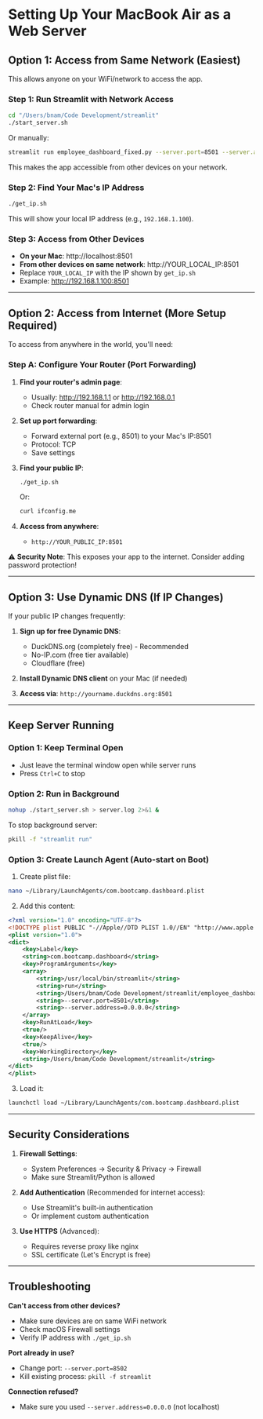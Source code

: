 # Setting Up Your MacBook Air as a Web Server

## Option 1: Access from Same Network (Easiest)

This allows anyone on your WiFi/network to access the app.

### Step 1: Run Streamlit with Network Access

```bash
cd "/Users/bnam/Code Development/streamlit"
./start_server.sh
```

Or manually:
```bash
streamlit run employee_dashboard_fixed.py --server.port=8501 --server.address=0.0.0.0
```

This makes the app accessible from other devices on your network.

### Step 2: Find Your Mac's IP Address

```bash
./get_ip.sh
```

This will show your local IP address (e.g., `192.168.1.100`).

### Step 3: Access from Other Devices

- **On your Mac**: http://localhost:8501
- **From other devices on same network**: http://YOUR_LOCAL_IP:8501
- Replace `YOUR_LOCAL_IP` with the IP shown by `get_ip.sh`
- Example: http://192.168.1.100:8501

---

## Option 2: Access from Internet (More Setup Required)

To access from anywhere in the world, you'll need:

### Step A: Configure Your Router (Port Forwarding)

1. **Find your router's admin page**:
   - Usually: http://192.168.1.1 or http://192.168.0.1
   - Check router manual for admin login

2. **Set up port forwarding**:
   - Forward external port (e.g., 8501) to your Mac's IP:8501
   - Protocol: TCP
   - Save settings

3. **Find your public IP**:
   ```bash
   ./get_ip.sh
   ```
   Or:
   ```bash
   curl ifconfig.me
   ```

4. **Access from anywhere**:
   - `http://YOUR_PUBLIC_IP:8501`

⚠️ **Security Note**: This exposes your app to the internet. Consider adding password protection!

---

## Option 3: Use Dynamic DNS (If IP Changes)

If your public IP changes frequently:

1. **Sign up for free Dynamic DNS**:
   - DuckDNS.org (completely free) - Recommended
   - No-IP.com (free tier available)
   - Cloudflare (free)

2. **Install Dynamic DNS client** on your Mac (if needed)
3. **Access via**: `http://yourname.duckdns.org:8501`

---

## Keep Server Running

### Option 1: Keep Terminal Open
- Just leave the terminal window open while server runs
- Press `Ctrl+C` to stop

### Option 2: Run in Background
```bash
nohup ./start_server.sh > server.log 2>&1 &
```

To stop background server:
```bash
pkill -f "streamlit run"
```

### Option 3: Create Launch Agent (Auto-start on Boot)

1. Create plist file:
```bash
nano ~/Library/LaunchAgents/com.bootcamp.dashboard.plist
```

2. Add this content:
```xml
<?xml version="1.0" encoding="UTF-8"?>
<!DOCTYPE plist PUBLIC "-//Apple//DTD PLIST 1.0//EN" "http://www.apple.com/DTDs/PropertyList-1.0.dtd">
<plist version="1.0">
<dict>
    <key>Label</key>
    <string>com.bootcamp.dashboard</string>
    <key>ProgramArguments</key>
    <array>
        <string>/usr/local/bin/streamlit</string>
        <string>run</string>
        <string>/Users/bnam/Code Development/streamlit/employee_dashboard_fixed.py</string>
        <string>--server.port=8501</string>
        <string>--server.address=0.0.0.0</string>
    </array>
    <key>RunAtLoad</key>
    <true/>
    <key>KeepAlive</key>
    <true/>
    <key>WorkingDirectory</key>
    <string>/Users/bnam/Code Development/streamlit</string>
</dict>
</plist>
```

3. Load it:
```bash
launchctl load ~/Library/LaunchAgents/com.bootcamp.dashboard.plist
```

---

## Security Considerations

1. **Firewall Settings**:
   - System Preferences → Security & Privacy → Firewall
   - Make sure Streamlit/Python is allowed

2. **Add Authentication** (Recommended for internet access):
   - Use Streamlit's built-in authentication
   - Or implement custom authentication

3. **Use HTTPS** (Advanced):
   - Requires reverse proxy like nginx
   - SSL certificate (Let's Encrypt is free)

---

## Troubleshooting

**Can't access from other devices?**
- Make sure devices are on same WiFi network
- Check macOS Firewall settings
- Verify IP address with `./get_ip.sh`

**Port already in use?**
- Change port: `--server.port=8502`
- Kill existing process: `pkill -f streamlit`

**Connection refused?**
- Make sure you used `--server.address=0.0.0.0` (not localhost)


